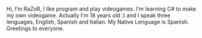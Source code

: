 Hi, I’m RaZoR, I like program and play videogames. I'm learning C# to make my own videogame.
Actually I'm 18 years old :) and I speak three lenguages, English, Spanish and Italian.
My Native Lenguage is Spanish. Greetings to everyone.

<!---
xXRaZoRXx19/xXRaZoRXx19 is a ✨ special ✨ repository because its `README.md` (this file) appears on your GitHub profile.
You can click the Preview link to take a look at your changes.
--->

